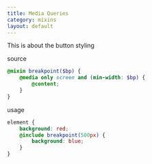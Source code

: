 ```yaml
---
title: Media Queries
category: mixins
layout: default
---
```


This is about the button styling

source

```scss
@mixin breakpoint($bp) {
    @media only screen and (min-width: $bp) {
        @content;
    }
}
```

usage

```scss
element {
    background: red;
    @include breakpoint(500px) {
        background: blue;
    }
}
```